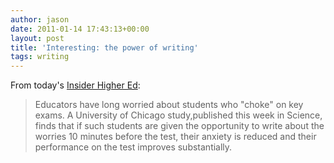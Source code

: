 ```yaml
---
author: jason
date: 2011-01-14 17:43:13+00:00
layout: post
title: 'Interesting: the power of writing'
tags: writing
---
```


From today's <a href="http://www.insidehighered.com/news/2011/01/14/qt#248023">Insider Higher Ed</a>:

>Educators have long worried about students who "choke" on key exams. A University of Chicago study,published this week in Science, finds that if such students are given the opportunity to write about the worries 10 minutes before the test, their anxiety is reduced and their performance on the test improves substantially.
